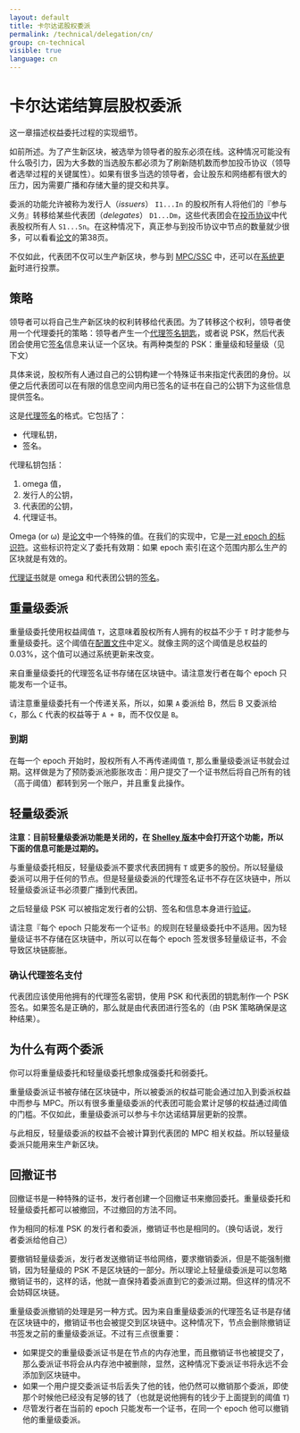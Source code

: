 ```yaml
---
layout: default
title: 卡尔达诺股权委派
permalink: /technical/delegation/cn/
group: cn-technical
visible: true
language: cn
---
```

<!-- Reviewed at c23493d7a33a82d559d5bd9d289486795cf6592f -->

# 卡尔达诺结算层股权委派

这一章描述权益委托过程的实现细节。

如前所述。为了产生新区块，被选举为领导者的股东必须在线。这种情况可能没有什么吸引力，因为大多数的当选股东都必须为了刷新随机数而参加投币协议（领导者选举过程的关键属性）。如果有很多当选的领导者，会让股东和网络都有很大的压力，因为需要广播和存储大量的提交和共享。

委派的功能允许被称为发行人（_issuers_） `I1...In` 的股权所有人将他们的『参与义务』转移给某些代表团（_delegates_） `D1...Dm`，这些代表团会在[投币协议](https://github.com/input-output-hk/cardano-sl/blob/4bd49d6b852e778c52c60a384a47681acec02d22/src/Pos/Ssc/GodTossing.hs)中代表股权所有人 `S1...Sn`。在这种情况下，真正参与到投币协议中节点的数量就少很多，可以看看[论文](/glossary/#paper)的第38页。

不仅如此，代表团不仅可以生产新区块，参与到 [MPC/SSC](/technical/leader-selection/#follow-the-satoshi) 中，还可以在[系统更新](/cardano/update-mechanism/)时进行投票。

## 策略

领导者可以将自己生产新区块的权利转移给代表团。为了转移这个权利，领导者使用一个代理委托的策略：领导者产生一个[代理签名钥匙](https://github.com/input-output-hk/cardano-sl/blob/4378a616654ff47faf828ef51ab2f455fa53d3a3/core/Pos/Crypto/SignTag.hs#L33)，或者说 PSK，然后代表团会使用它[签名](https://github.com/input-output-hk/cardano-sl/blob/ed6db6c8a44489e2919cd0e01582f638f4ad9b72/src/Pos/Delegation/Listeners.hs#L65)信息来认证一个区块。有两种类型的 PSK：重量级和轻量级（见下文）

具体来说，股权所有人通过自己的公钥构建一个特殊证书来指定代表团的身份。以便之后代表团可以在有限的信息空间内用已签名的证书在自己的公钥下为这些信息提供签名。


这是[代理签名](https://github.com/input-output-hk/cardano-sl/blob/d01d392d49db8a25e17749173ec9bce057911191/core/Pos/Crypto/Signing.hs#L256)的格式。它包括了：

* 代理私钥，
* 签名。

代理私钥包括：

1. omega 值，
2. 发行人的公钥，
3. 代表团的公钥，
4. 代理证书。

Omega (or ω) 是[论文](/glossary/#paper)中一个特殊的值。在我们的实现中，它是[一对 epoch 的标识符](https://github.com/input-output-hk/cardano-sl/blob/f374a970dadef0fe62cf69e8b9a6b8cc606b5c7d/core/Pos/Core/Types.hs#L235)。这些标识符定义了委托有效期：如果 epoch 索引在这个范围内那么生产的区块就是有效的。

[代理证书](https://github.com/input-output-hk/cardano-sl/blob/d01d392d49db8a25e17749173ec9bce057911191/core/Pos/Crypto/Signing.hs#L209)就是 omega 和代表团公钥的[签名](https://github.com/input-output-hk/cardano-crypto/blob/84f8c358463bbf6bb09168aac5ad990faa9d310a/src/Cardano/Crypto/Wallet.hs#L74)。

## 重量级委派

重量级委托使用权益阈值 `T`，这意味着股权所有人拥有的权益不少于 `T` 时才能参与重量级委托。这个阈值在[配置文件](https://github.com/input-output-hk/cardano-sl/blob/42f413b65eeacb59d0b439d04073edcc5adc2656/lib/configuration.yaml#L224)中定义。就像主网的这个阈值是总权益的 0.03%，这个值可以通过系统更新来改变。

来自重量级委托的代理签名证书存储在区块链中。请注意发行者在每个 epoch 只能发布一个证书。

请注意重量级委托有一个传递关系，所以，如果 `A` 委派给 B，然后 B 又委派给 `C`，那么 `C` 代表的权益等于 `A + B`，而不仅仅是 `B`。


### 到期

在每一个 epoch 开始时，股权所有人不再传递阈值 `T`, 那么重量级委派证书就会过期。这样做是为了预防委派池膨胀攻击：用户提交了一个证书然后将自己所有的钱（高于阈值）都转到另一个账户，并且重复此操作。


## 轻量级委派

**注意：目前轻量级委派功能是关闭的，在 [Shelley 版本](https://cardanoroadmap.com/)中会打开这个功能，所以下面的信息可能是过期的。**

与重量级委托相反，轻量级委派不要求代表团拥有 `T` 或更多的股份。所以轻量级委派可以用于任何的节点。但是轻量级委派的代理签名证书不存在区块链中，所以轻量级委派证书必须要广播到代表团。

之后轻量级 PSK 可以被指定发行者的公钥、签名和信息本身进行[验证](https://github.com/input-output-hk/cardano-sl/blob/42f413b65eeacb59d0b439d04073edcc5adc2656/lib/src/Pos/Delegation/Logic/Mempool.hs#L309)。

请注意『每个 epoch 只能发布一个证书』的规则在轻量级委托中不适用。因为轻量级证书不存储在区块链中，所以可以在每个 epoch 签发很多轻量级证书，不会导致区块链膨胀。


### 确认代理签名支付

代表团应该使用他拥有的代理签名密钥，使用 PSK 和代表团的钥匙制作一个 PSK 签名。如果签名是正确的，那么就是由代表团进行签名的（由 PSK 策略确保是这种结果）。

## 为什么有两个委派

你可以将重量级委托和轻量级委托想象成强委托和弱委托。

重量级委派证书被存储在区块链中，所以被委派的权益可能会通过加入到委派权益中而参与 MPC。所以有很多重量级委派的代表团可能会累计足够的权益通过阈值的门槛。不仅如此，重量级委派可以参与卡尔达诺结算层更新的投票。

与此相反，轻量级委派的权益不会被计算到代表团的 MPC 相关权益。所以轻量级委派只能用来生产新区块。

## 回撤证书

回撤证书是一种特殊的证书，发行者创建一个回撤证书来撤回委托。重量级委托和轻量级委托都可以被撤回，不过撤回的方法不同。

作为相同的标准 PSK 的发行者和委派，撤销证书也是相同的。（换句话说，发行者委派给他自己）

要撤销轻量级委派，发行者发送撤销证书给网络，要求撤销委派，但是不能强制撤销，因为轻量级的 PSK 不是区块链的一部分。所以理论上轻量级委派是可以忽略撤销证书的，这样的话，他就一直保持着委派直到它的委派过期。但这样的情况不会妨碍区块链。

重量级委派撤销的处理是另一种方式。因为来自重量级委派的代理签名证书是存储在区块链中的，撤销证书也会被提交到区块链中。这种情况下，节点会删除撤销证书签发之前的重量级委派证。不过有三点很重要：

* 如果提交的重量级委派证书是在节点的内存池里，而且撤销证书也被提交了，那么委派证书将会从内存池中被删除，显然，这种情况下委派证书将永远不会添加到区块链中。  
* 如果一个用户提交委派证书后丢失了他的钱，他仍然可以撤销那个委派，即使那个时候他已经没有足够的钱了（也就是说他拥有的钱少于上面提到的阈值 `T`)  
* 尽管发行者在当前的 epoch 只能发布一个证书，在同一个 epoch 他可以撤销他的重量级委派。

